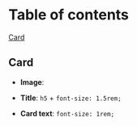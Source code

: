 # Table of contents

[Card](#card)

## Card

- **Image**: 

- **Title**: `h5` + `font-size: 1.5rem;`

- **Card text**: `font-size: 1rem;`